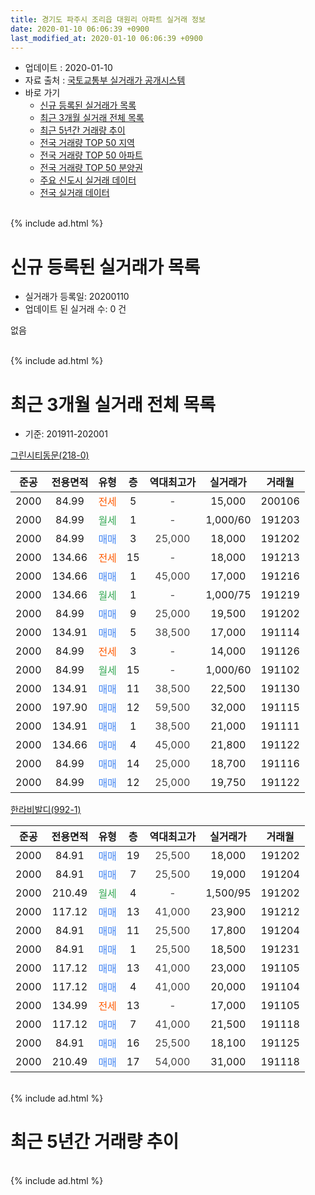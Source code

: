 ```yaml
---
title: 경기도 파주시 조리읍 대원리 아파트 실거래 정보
date: 2020-01-10 06:06:39 +0900
last_modified_at: 2020-01-10 06:06:39 +0900
---
```


* 업데이트 : 2020-01-10
* 자료 출처 : [국토교통부 실거래가 공개시스템](http://rt.molit.go.kr)
* 바로 가기
    * [신규 등록된 실거래가 목록](#신규-등록된-실거래가-목록)
    * [최근 3개월 실거래 전체 목록](#최근-3개월-실거래-전체-목록)
    * [최근 5년간 거래량 추이](#최근-5년간-거래량-추이)
    * [전국 거래량 TOP 50 지역](https://inasie.github.io/apt-trade-info/최근-3개월-전국에서-가장-거래가-많이-발생한-지역)
    * [전국 거래량 TOP 50 아파트](https://inasie.github.io/apt-trade-info/최근-3개월-전국에서-가장-거래가-많이-발생한-아파트)
    * [전국 거래량 TOP 50 분양권](https://inasie.github.io/apt-trade-info/최근-3개월-전국에서-가장-거래가-많이-발생한-분양권)
    * [주요 신도시 실거래 데이터](https://inasie.github.io/apt-trade-info/주요-신도시)
    * [전국 실거래 데이터](https://inasie.github.io/apt-trade-info/전국)
<br>
{% include ad.html %}
<br>

# 신규 등록된 실거래가 목록
* 실거래가 등록일: 20200110
* 업데이트 된 실거래 수: 0 건

없음

<br>
{% include ad.html %}
<br>

# 최근 3개월 실거래 전체 목록
* 기준: 201911-202001


[그린시티동문(218-0)](https://search.naver.com/search.naver?query=%EA%B2%BD%EA%B8%B0%EB%8F%84+%ED%8C%8C%EC%A3%BC%EC%8B%9C+%EC%A1%B0%EB%A6%AC%EC%9D%8D+%EB%8C%80%EC%9B%90%EB%A6%AC+%EA%B7%B8%EB%A6%B0%EC%8B%9C%ED%8B%B0%EB%8F%99%EB%AC%B8%28218-0%29)

|준공|전용면적|유형|층|역대최고가|실거래가|거래월|
|:---:|:---:|:---:|:---:|:---:|:---:|:---:|
|2000|84.99|<span style="color:#ff5a00">전세</span>|5|<span style="color:#444444">-</span>|15,000|200106|
|2000|84.99|<span style="color:#34a853">월세</span>|1|<span style="color:#444444">-</span>|1,000/60|191203|
|2000|84.99|<span style="color:#4285f3">매매</span>|3|<span style="color:#444444">25,000</span>|18,000|191202|
|2000|134.66|<span style="color:#ff5a00">전세</span>|15|<span style="color:#444444">-</span>|18,000|191213|
|2000|134.66|<span style="color:#4285f3">매매</span>|1|<span style="color:#444444">45,000</span>|17,000|191216|
|2000|134.66|<span style="color:#34a853">월세</span>|1|<span style="color:#444444">-</span>|1,000/75|191219|
|2000|84.99|<span style="color:#4285f3">매매</span>|9|<span style="color:#444444">25,000</span>|19,500|191202|
|2000|134.91|<span style="color:#4285f3">매매</span>|5|<span style="color:#444444">38,500</span>|17,000|191114|
|2000|84.99|<span style="color:#ff5a00">전세</span>|3|<span style="color:#444444">-</span>|14,000|191126|
|2000|84.99|<span style="color:#34a853">월세</span>|15|<span style="color:#444444">-</span>|1,000/60|191102|
|2000|134.91|<span style="color:#4285f3">매매</span>|11|<span style="color:#444444">38,500</span>|22,500|191130|
|2000|197.90|<span style="color:#4285f3">매매</span>|12|<span style="color:#444444">59,500</span>|32,000|191115|
|2000|134.91|<span style="color:#4285f3">매매</span>|1|<span style="color:#444444">38,500</span>|21,000|191111|
|2000|134.66|<span style="color:#4285f3">매매</span>|4|<span style="color:#444444">45,000</span>|21,800|191122|
|2000|84.99|<span style="color:#4285f3">매매</span>|14|<span style="color:#444444">25,000</span>|18,700|191116|
|2000|84.99|<span style="color:#4285f3">매매</span>|12|<span style="color:#444444">25,000</span>|19,750|191122|

[한라비발디(992-1)](https://search.naver.com/search.naver?query=%EA%B2%BD%EA%B8%B0%EB%8F%84+%ED%8C%8C%EC%A3%BC%EC%8B%9C+%EC%A1%B0%EB%A6%AC%EC%9D%8D+%EB%8C%80%EC%9B%90%EB%A6%AC+%ED%95%9C%EB%9D%BC%EB%B9%84%EB%B0%9C%EB%94%94%28992-1%29)

|준공|전용면적|유형|층|역대최고가|실거래가|거래월|
|:---:|:---:|:---:|:---:|:---:|:---:|:---:|
|2000|84.91|<span style="color:#4285f3">매매</span>|19|<span style="color:#444444">25,500</span>|18,000|191202|
|2000|84.91|<span style="color:#4285f3">매매</span>|7|<span style="color:#444444">25,500</span>|19,000|191204|
|2000|210.49|<span style="color:#34a853">월세</span>|4|<span style="color:#444444">-</span>|1,500/95|191202|
|2000|117.12|<span style="color:#4285f3">매매</span>|13|<span style="color:#444444">41,000</span>|23,900|191212|
|2000|84.91|<span style="color:#4285f3">매매</span>|11|<span style="color:#444444">25,500</span>|17,800|191204|
|2000|84.91|<span style="color:#4285f3">매매</span>|1|<span style="color:#444444">25,500</span>|18,500|191231|
|2000|117.12|<span style="color:#4285f3">매매</span>|13|<span style="color:#444444">41,000</span>|23,000|191105|
|2000|117.12|<span style="color:#4285f3">매매</span>|4|<span style="color:#444444">41,000</span>|20,000|191104|
|2000|134.99|<span style="color:#ff5a00">전세</span>|13|<span style="color:#444444">-</span>|17,000|191105|
|2000|117.12|<span style="color:#4285f3">매매</span>|7|<span style="color:#444444">41,000</span>|21,500|191118|
|2000|84.91|<span style="color:#4285f3">매매</span>|16|<span style="color:#444444">25,500</span>|18,100|191125|
|2000|210.49|<span style="color:#4285f3">매매</span>|17|<span style="color:#444444">54,000</span>|31,000|191118|


<br>
{% include ad.html %}
<br>

# 최근 5년간 거래량 추이


<div style="width:100%;">
    <canvas id="deal_progress" height="200"></canvas>
</div>

<script>
new Chart(document.getElementById("deal_progress"), {
    type: 'line',
    data: {
        labels: ['201501','201502','201503','201504','201505','201506','201507','201508','201509','201510','201511','201512','201601','201602','201603','201604','201605','201606','201607','201608','201609','201610','201611','201612','201701','201702','201703','201704','201705','201706','201707','201708','201709','201710','201711','201712','201801','201802','201803','201804','201805','201806','201807','201808','201809','201810','201811','201812','201901','201902','201903','201904','201905','201906','201907','201908','201909','201910','201911','201912','202001'],
        datasets: [{
            label: '매매',
            pointRadius: 1,
            data: [17, 12, 29, 23, 19, 34, 38, 22, 46, 28, 14, 14, 23, 20, 23, 32, 20, 28, 21, 23, 21, 20, 14, 8, 8, 9, 15, 16, 21, 31, 27, 16, 19, 16, 14, 8, 12, 7, 10, 10, 18, 14, 14, 3, 14, 9, 7, 4, 9, 5, 16, 5, 10, 13, 5, 11, 13, 16, 12, 8, 0],
            borderColor: "rgba(255, 201, 14, 1)",
            backgroundColor: "rgba(255, 201, 14, 0.5)",
            fill: false,
            lineTension: 0
        },{
            label: '전월세',
            pointRadius: 1,
            data: [8, 14, 13, 13, 24, 14, 16, 7, 10, 9, 10, 13, 14, 8, 9, 20, 15, 6, 15, 11, 13, 13, 8, 8, 9, 6, 15, 9, 15, 18, 15, 13, 10, 8, 10, 12, 12, 6, 10, 6, 10, 6, 6, 5, 11, 10, 5, 7, 8, 6, 11, 5, 10, 5, 7, 12, 5, 12, 3, 4, 1],
            borderColor: "rgba(0, 141, 185, 1)",
            backgroundColor: "rgba(0, 141, 185, 0.5)",
            fill: false,
            lineTension: 0
        }
        ]
    },
    options: {
        responsive: true,
        title: {
            display: false
        },
        tooltips: {
            mode: 'index',
            intersect: false
        },
        hover: {
            mode: 'nearest',
            intersect: true
        },
        scales: {
            xAxes: [{
                display: true,
                scaleLabel: {
                    display: true,
                    labelString: '년/월'
                }
            }],
            yAxes: [{
                display: true,
                ticks: {
                    suggestedMin: 0,
                },
                scaleLabel: {
                    display: true,
                    labelString: '실거래 수'
                }
            }]
        }
    }
});

</script>


<br>
{% include ad.html %}
<br>

